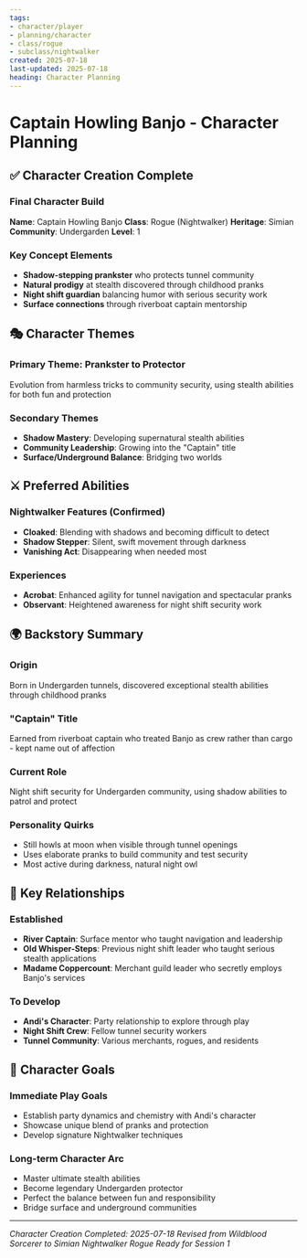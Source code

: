 ```yaml
---
tags:
- character/player
- planning/character
- class/rogue
- subclass/nightwalker
created: 2025-07-18
last-updated: 2025-07-18
heading: Character Planning
---
```


# Captain Howling Banjo - Character Planning

## ✅ Character Creation Complete

### Final Character Build
**Name**: Captain Howling Banjo
**Class**: Rogue (Nightwalker)
**Heritage**: Simian
**Community**: Undergarden
**Level**: 1

### Key Concept Elements
- **Shadow-stepping prankster** who protects tunnel community
- **Natural prodigy** at stealth discovered through childhood pranks
- **Night shift guardian** balancing humor with serious security work
- **Surface connections** through riverboat captain mentorship

## 🎭 Character Themes

### Primary Theme: Prankster to Protector
Evolution from harmless tricks to community security, using stealth abilities for both fun and protection

### Secondary Themes
- **Shadow Mastery**: Developing supernatural stealth abilities
- **Community Leadership**: Growing into the "Captain" title
- **Surface/Underground Balance**: Bridging two worlds

## ⚔️ Preferred Abilities

### Nightwalker Features (Confirmed)
- **Cloaked**: Blending with shadows and becoming difficult to detect
- **Shadow Stepper**: Silent, swift movement through darkness
- **Vanishing Act**: Disappearing when needed most

### Experiences
- **Acrobat**: Enhanced agility for tunnel navigation and spectacular pranks
- **Observant**: Heightened awareness for night shift security work

## 🌍 Backstory Summary

### Origin
Born in Undergarden tunnels, discovered exceptional stealth abilities through childhood pranks

### "Captain" Title
Earned from riverboat captain who treated Banjo as crew rather than cargo - kept name out of affection

### Current Role
Night shift security for Undergarden community, using shadow abilities to patrol and protect

### Personality Quirks
- Still howls at moon when visible through tunnel openings
- Uses elaborate pranks to build community and test security
- Most active during darkness, natural night owl

## 🔗 Key Relationships

### Established
- **River Captain**: Surface mentor who taught navigation and leadership
- **Old Whisper-Steps**: Previous night shift leader who taught serious stealth applications
- **Madame Coppercount**: Merchant guild leader who secretly employs Banjo's services

### To Develop
- **Andi's Character**: Party relationship to explore through play
- **Night Shift Crew**: Fellow tunnel security workers
- **Tunnel Community**: Various merchants, rogues, and residents

## 🎯 Character Goals

### Immediate Play Goals
- Establish party dynamics and chemistry with Andi's character
- Showcase unique blend of pranks and protection
- Develop signature Nightwalker techniques

### Long-term Character Arc
- Master ultimate stealth abilities
- Become legendary Undergarden protector
- Perfect the balance between fun and responsibility
- Bridge surface and underground communities

---
*Character Creation Completed: 2025-07-18*
*Revised from Wildblood Sorcerer to Simian Nightwalker Rogue*
*Ready for Session 1*